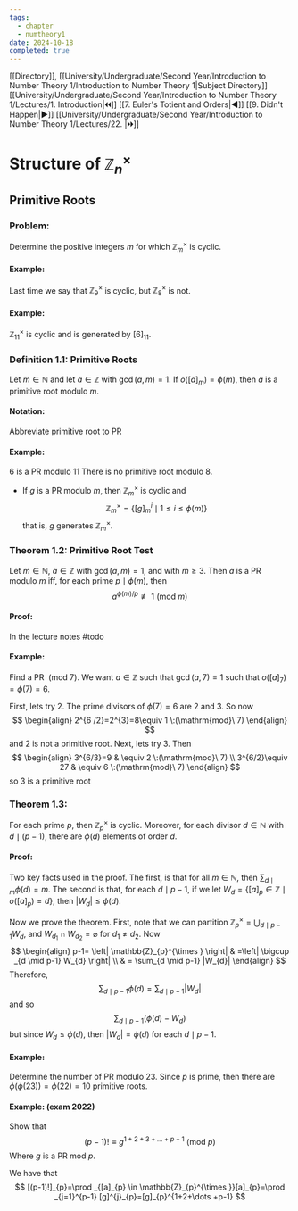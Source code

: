 ```yaml
---
tags:
  - chapter
  - numtheory1
date: 2024-10-18
completed: true
---
```

[[Directory]], [[University/Undergraduate/Second Year/Introduction to Number Theory 1/Introduction to Number Theory 1|Subject Directory]]
[[University/Undergraduate/Second Year/Introduction to Number Theory 1/Lectures/1. Introduction|🞀🞀]] [[7. Euler's Totient and Orders|◀]] [[9. Didn't Happen|▶]] [[University/Undergraduate/Second Year/Introduction to Number Theory 1/Lectures/22. |🞂🞂]]
# Structure of ${} \mathbb{Z}_{n}^{\times }  {}$
## Primitive Roots
### Problem:
Determine the positive integers ${} m {}$ for which ${} \mathbb{Z}_{m}^{\times } {}$ is cyclic.
#### Example:
Last time we say that ${} \mathbb{Z}_{9}^{\times } {}$ is cyclic, but ${} \mathbb{Z}_{8}^{\times } {}$ is not. 
#### Example:
${} \mathbb{Z}_{11}^{\times } {}$ is cyclic and is generated by ${} [6]_{11} {}$. 
### Definition 1.1: Primitive Roots
Let ${} m \in \mathbb{N} {}$ and let ${} a \in \mathbb{Z} {}$ with ${} \gcd(a,\, m)=1 {}$. If ${} o([a]_{m})=\phi(m) {}$, then $a$ is a primitive root modulo $m$. 
#### Notation: 
Abbreviate primitive root to PR
#### Example:
${} 6 {}$ is a PR modulo ${} 11 {}$
There is no primitive root modulo $8$. 
- If $g$ is a PR modulo $m$, then ${} \mathbb{Z}_{m}^{\times } {}$ is cyclic and
$$
\mathbb{Z}_{m}^{\times }=\{ [g]_{m}^{i} \mid  1\leq i\leq \phi(m) \}
$$
that is, $g$ generates ${} \mathbb{Z}_{m}^{\times } {}$.
### Theorem 1.2: Primitive Root Test
Let ${} m \in \mathbb{N} {}$, ${} a \in \mathbb{Z} {}$ with ${} \gcd(a,\, m)=1 {}$, and with $m\geq 3$. Then $a$ is a PR modulo $m$ iff, for each prime ${} p \mid  \phi(m) {}$, then
$$
a^{\phi(m)/p} \not\equiv 1 \:(\mathrm{mod}\  m) 
$$
#### Proof:
In the lecture notes #todo 
#### Example:
Find a PR ${} \:(\mathrm{mod}\  7)  {}$. We want ${} a \in \mathbb{Z} {}$ such that ${} \gcd(a,\, 7)=1 {}$ such that ${} o([a]_{7})=\phi(7)=6 {}$. 

First, lets try $2$. The prime divisors of ${} \phi(7)=6 {}$ are $2$ and $3$. So now
$$
\begin{align}
2^{6 /2}=2^{3}=8\equiv 1 \:(\mathrm{mod}\  7) 
\end{align}
$$
and $2$ is not a primitive root. Next, lets try $3$. Then
$$
\begin{align}
 3^{6/3}=9  & \equiv 2 \:(\mathrm{mod}\  7) \\
3^{6/2}\equiv 27 & \equiv 6 \:(\mathrm{mod}\  7)   
 \end{align}
$$
so ${} 3$ is a primitive root
### Theorem 1.3:
For each prime $p$, then ${} \mathbb{Z}_{p}^{\times } {}$ is cyclic. Moreover, for each divisor ${} d \in \mathbb{N} {}$ with ${} d \mid  (p-1) {}$, there are ${} \phi(d)$ elements of order $d$. 
#### Proof:
Two key facts used in the proof. The first, is that for all ${} m \in \mathbb{N} {}$, then ${} \sum _{d \mid m} \phi(d)=m {}$. The second is that, for each ${} d \mid  p-1 {}$, if we let $W_{d}=\{ [a]_{p} \in \mathbb{Z} \mid  o([a]_{p})=d \} {}$, then ${} |W_{d}| \leq \phi(d) {}$. 

Now we prove the theorem. First, note that we can partition ${} \mathbb{Z}_{p}^{\times }=\bigcup _{d \mid  p-1}W_{d} {}$, and ${} W_{d_{1}} \cap  W_{d_{2}}=\varnothing  {}$ for ${} d_{1} \neq d_{2} {}$. Now
$$
\begin{align}
p-1= \left| \mathbb{Z}_{p}^{\times } \right|  & =\left| \bigcup _{d \mid  p-1} W_{d}  \right| \\
 & = \sum_{d \mid  p-1} |W_{d}|
\end{align}
$$
Therefore, 
$$
\sum _{d \mid  p-1} \phi(d)= \sum_{d \mid  p-1 }|W_{d}|
$$
and so
$$
\sum _{d \mid  p-1} (\phi(d)-W_{d})
$$
but since ${} W_{d} \leq  \phi(d) {}$, then ${} |W_{d}|=\phi(d) {}$ for each ${} d  \mid p-1 {}$.
#### Example:
Determine the number of PR modulo $23 {}$. Since $p$ is prime, then there are ${} \phi(\phi(23))=\phi(22)=10 {}$ primitive roots. 
#### Example: (exam 2022)
Show that
$$
(p-1)! \equiv g^{1+2+3+\dots+p-1} \:(\mathrm{mod}\  p) 
$$
Where ${} g$ is a PR mod ${} p$.

We have that
$$
[(p-1)!]_{p}=\prod _{[a]_{p} \in \mathbb{Z}_{p}^{\times }}[a]_{p}=\prod _{j=1}^{p-1} [g]^{j}_{p}=[g]_{p}^{1+2+\dots +p-1}
$$


